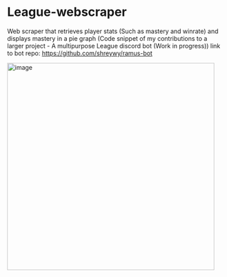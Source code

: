 # League-webscraper
Web scraper that retrieves player stats (Such as mastery and winrate) and displays mastery in a pie graph
(Code snippet of my contributions to a larger project - A multipurpose League discord bot (Work in progress))
link to bot repo: https://github.com/shreywy/ramus-bot

<img width="480" alt="image" src="https://user-images.githubusercontent.com/112285076/215836832-886f8e74-5899-4fd8-a74e-ad0f125f545b.png">
